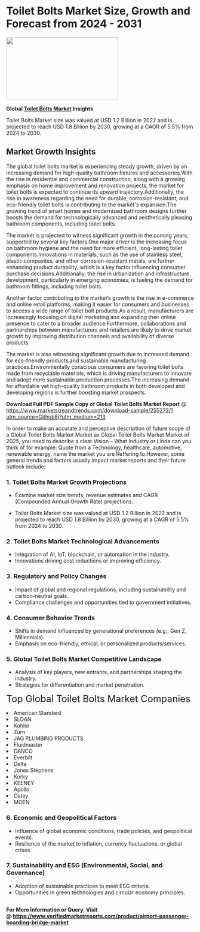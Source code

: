 <H1>Toilet Bolts Market Size, Growth and Forecast from 2024 - 2031</H1><img class="aligncenter size-medium wp-image-584254" src="https://thirdeyenews.in/wp-content/uploads/2024/09/Global-Market-Research-300x168.jpeg" alt="" width="300" height="168" /><p><strong>Global&nbsp;<a href="https://www.marketsizeandtrends.com/download-sample/255272/?utm_source=Github8j?utm_medium=213">Toilet Bolts Market</a> Insights</strong></p><p>Toilet Bolts Market size was valued at USD 1.2 Billion in 2022 and is projected to reach USD 1.8 Billion by 2030, growing at a CAGR of 5.5% from 2024 to 2030.</p><p><h2>Market Growth Insights</h2> <p>The global toilet bolts market is experiencing steady growth, driven by an increasing demand for high-quality bathroom fixtures and accessories.With the rise in residential and commercial construction, along with a growing emphasis on home improvement and renovation projects, the market for toilet bolts is expected to continue its upward trajectory.Additionally, the rise in awareness regarding the need for durable, corrosion-resistant, and eco-friendly toilet bolts is contributing to the market's expansion.The growing trend of smart homes and modernized bathroom designs further boosts the demand for technologically advanced and aesthetically pleasing bathroom components, including toilet bolts.</p> <p>The market is projected to witness significant growth in the coming years, supported by several key factors.One major driver is the increasing focus on bathroom hygiene and the need for more efficient, long-lasting toilet components.Innovations in materials, such as the use of stainless steel, plastic composites, and other corrosion-resistant metals, are further enhancing product durability, which is a key factor influencing consumer purchase decisions.Additionally, the rise in urbanization and infrastructure development, particularly in emerging economies, is fueling the demand for bathroom fittings, including toilet bolts.</p> <p>Another factor contributing to the market’s growth is the rise in e-commerce and online retail platforms, making it easier for consumers and businesses to access a wide range of toilet bolt products.As a result, manufacturers are increasingly focusing on digital marketing and expanding their online presence to cater to a broader audience.Furthermore, collaborations and partnerships between manufacturers and retailers are likely to drive market growth by improving distribution channels and availability of diverse products.</p> <p>The market is also witnessing significant growth due to increased demand for eco-friendly products and sustainable manufacturing practices.Environmentally conscious consumers are favoring toilet bolts made from recyclable materials, which is driving manufacturers to innovate and adopt more sustainable production processes.The increasing demand for affordable yet high-quality bathroom products in both developed and developing regions is further boosting market prospects.</p> <p><span class=""><strong>Download Full PDF Sample Copy of Global Toilet Bolts Market Report</strong> @ <a href="https://www.marketsizeandtrends.com/download-sample/255272/?utm_source=Github8j?utm_medium=213" target="_blank">https://www.marketsizeandtrends.com/download-sample/255272/?utm_source=Github8j?utm_medium=213</a></span></p><p>In order to make an accurate and perceptive description of future scope of a Global&nbsp;Toilet Bolts Market Market as Global&nbsp;Toilet Bolts Market Market of 2025, you need to describe a clear Vision &ndash; What Industry or Linda can you think of for example: Quote from a Technology, healthcare, automotive, renewable energy, name the market you are Reffering to.However, some general trends and factors usually impact market reports and their future outlook include:</p><h3>1.&nbsp;<strong>Toilet Bolts Market Growth Projections</strong></h3><ul><li>Examine market size trends, revenue estimates and CAGR (Compounded Annual Growth Rate) projections.</li><li><p>Toilet Bolts Market size was valued at USD 1.2 Billion in 2022 and is projected to reach USD 1.8 Billion by 2030, growing at a CAGR of 5.5% from 2024 to 2030.</p></li></ul><h3>2.&nbsp;<strong>Toilet Bolts Market Technological Advancements</strong></h3><ul><li>Integration of AI, IoT, blockchain, or automation in the industry.</li><li>Innovations driving cost reductions or improving efficiency.</li></ul><h3>3.&nbsp;<strong>Regulatory and Policy Changes</strong></h3><ul><li>Impact of global and regional regulations, including sustainability and carbon-neutral goals.</li><li>Compliance challenges and opportunities tied to government initiatives.</li></ul><h3>4.&nbsp;<strong>Consumer Behavior Trends</strong></h3><ul><li>Shifts in demand influenced by generational preferences (e.g., Gen Z, Millennials).</li><li>Emphasis on eco-friendly, ethical, or personalized products/services.</li></ul><h3>5.&nbsp;<strong>Global Toilet Bolts Market Competitive Landscape</strong></h3><ul><li>Analysis of key players, new entrants, and partnerships shaping the industry.</li><li>Strategies for differentiation and market penetration.</li></ul><p data-pm-slice="1 1 []"><span style="color: inherit; font-family: inherit; font-size: 25px;">Top Global Toilet Bolts Market Companies</span></p><div class="" data-test-id=""><p><li>American Standard</li><li> SLOAN</li><li> Kohler</li><li> Zurn</li><li> JAG PLUMBING PRODUCTS</li><li> Fluidmaster</li><li> DANCO</li><li> Everbilt</li><li> Delta</li><li> Jones Stephens</li><li> Korky</li><li> KEENEY</li><li> Apollo</li><li> Oatey</li><li> MOEN</li></p></div><h3>6.&nbsp;<strong>Economic and Geopolitical Factors</strong></h3><ul><li>Influence of global economic conditions, trade policies, and geopolitical events.</li><li>Resilience of the market to inflation, currency fluctuations, or global crises.</li></ul><h3>7.&nbsp;<strong>Sustainability and ESG (Environmental, Social, and Governance)</strong></h3><ul><li>Adoption of sustainable practices to meet ESG criteria.</li><li>Opportunities in green technologies and circular economy principles.</li></ul><h2><strong style="font-size: 14px;">For More Information or Query, Visit @&nbsp;</strong><a style="background-color: #ffffff; font-size: 14px;" href="https://www.marketsizeandtrends.com/report/toilet-bolts-market/" target="_blank">https://www.verifiedmarketreports.com/product/airport-passenger-boarding-bridge-market</a></h2>